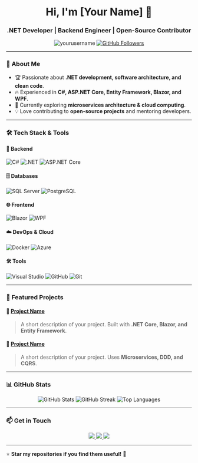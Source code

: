 <h1 align="center">Hi, I'm [Your Name] 👋</h1>
<h3 align="center">.NET Developer | Backend Engineer | Open-Source Contributor</h3>

<p align="center">
  <img src="https://komarev.com/ghpvc/?username=yourusername&label=Profile%20Views&color=0e75b6&style=flat" alt="yourusername" />
  <a href="https://github.com/yourusername?tab=followers">
    <img src="https://img.shields.io/github/followers/yourusername?label=Followers&style=social" alt="GitHub Followers">
  </a>
</p>

---

### 🚀 **About Me**
- 🏆 Passionate about **.NET development, software architecture, and clean code**.
- 🔥 Experienced in **C#, ASP.NET Core, Entity Framework, Blazor, and WPF**.
- 🎯 Currently exploring **microservices architecture & cloud computing**.
- 💡 Love contributing to **open-source projects** and mentoring developers.

---

### 🛠 **Tech Stack & Tools**
#### 🚀 Backend
![C#](https://img.shields.io/badge/C%23-%23239120.svg?style=for-the-badge&logo=c-sharp&logoColor=white)
![.NET](https://img.shields.io/badge/.NET-512BD4.svg?style=for-the-badge&logo=dotnet&logoColor=white)
![ASP.NET Core](https://img.shields.io/badge/ASP.NET%20Core-%23007ACC.svg?style=for-the-badge&logo=dotnet&logoColor=white)

#### 🗄️ Databases
![SQL Server](https://img.shields.io/badge/SQL%20Server-%23CC2927.svg?style=for-the-badge&logo=microsoft-sql-server&logoColor=white)
![PostgreSQL](https://img.shields.io/badge/PostgreSQL-%23316192.svg?style=for-the-badge&logo=postgresql&logoColor=white)

#### 🌐 Frontend
![Blazor](https://img.shields.io/badge/Blazor-512BD4?style=for-the-badge&logo=blazor&logoColor=white)
![WPF](https://img.shields.io/badge/WPF-%23007ACC.svg?style=for-the-badge&logo=microsoft&logoColor=white)

#### ☁️ DevOps & Cloud
![Docker](https://img.shields.io/badge/Docker-%232496ED.svg?style=for-the-badge&logo=docker&logoColor=white)
![Azure](https://img.shields.io/badge/Azure-%230072C6.svg?style=for-the-badge&logo=microsoft-azure&logoColor=white)

#### 🛠 Tools
![Visual Studio](https://img.shields.io/badge/Visual%20Studio-%235C2D91.svg?style=for-the-badge&logo=visual-studio&logoColor=white)
![GitHub](https://img.shields.io/badge/GitHub-%23181717.svg?style=for-the-badge&logo=github&logoColor=white)
![Git](https://img.shields.io/badge/Git-%23F05032.svg?style=for-the-badge&logo=git&logoColor=white)

---

### 📌 **Featured Projects**
#### 🔹 [Project Name](https://github.com/yourusername/projectname)
> A short description of your project. Built with **.NET Core, Blazor, and Entity Framework**.

#### 🔹 [Project Name](https://github.com/yourusername/projectname)
> A short description of your project. Uses **Microservices, DDD, and CQRS**.

---

### 📊 **GitHub Stats**
<p align="center">
  <img src="https://github-readme-stats.vercel.app/api?username=yourusername&show_icons=true&theme=radical" alt="GitHub Stats">
  <img src="https://github-readme-streak-stats.herokuapp.com/?user=yourusername&theme=radical" alt="GitHub Streak">
  <img src="https://github-readme-stats.vercel.app/api/top-langs/?username=yourusername&layout=compact&theme=radical" alt="Top Languages">
</p>

---

### 📫 **Get in Touch**
<p align="center">
  <a href="mailto:your.email@example.com">
    <img src="https://img.shields.io/badge/Email-D14836?style=for-the-badge&logo=gmail&logoColor=white">
  </a>
  <a href="https://linkedin.com/in/yourprofile">
    <img src="https://img.shields.io/badge/LinkedIn-%230077B5.svg?style=for-the-badge&logo=linkedin&logoColor=white">
  </a>
  <a href="https://twitter.com/yourusername">
    <img src="https://img.shields.io/badge/Twitter-%231DA1F2.svg?style=for-the-badge&logo=twitter&logoColor=white">
  </a>
</p>

---

⭐ **Star my repositories if you find them useful!** 🚀


